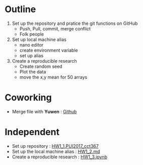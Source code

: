 # Outline
1. Set up the repository and pratice the git functions on GitHub
	* Push, Pull, commit, merge conflict
	* Folk people
2. Set up local machine alias
	* nano editor
	* create environment variable
	* set up alias
3. Create a reproducible research
	* Create random seed
	* Plot the data
	* move the x,y mean for 50 arrays

# Coworking
* Merge file with **Yuwen** : [Github]
	
[Github]: https://github.com/ywnch/gittest_ywc249

# Independent
* Set up repository : [HW1_1.PUI2017_cct367]
* Set up the local machine alias : [HW1_2.md]
* Create a reproducible research : [HW1_3.ipynb]


[HW1_3.ipynb]:https://github.com/DishT/PUI2017_cct367/blob/master/HW1_3_cct367.ipynb
[HW1_2.md]: https://github.com/DishT/PUI2017_cct367/blob/master/README_HW1_2.md
[HW1_1.PUI2017_cct367]: https://github.com/DishT/PUI2017_cct367